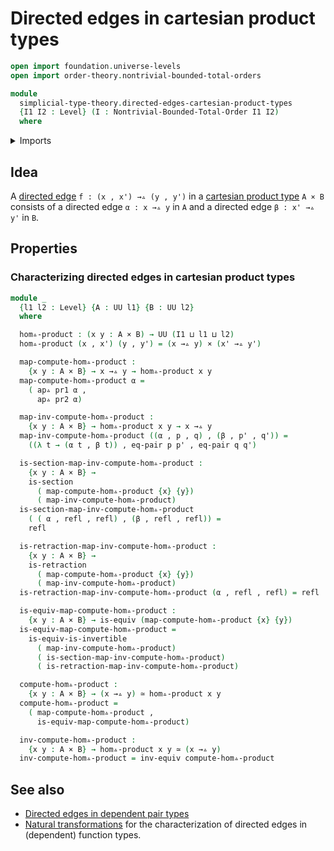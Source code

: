 # Directed edges in cartesian product types

```agda
open import foundation.universe-levels
open import order-theory.nontrivial-bounded-total-orders

module
  simplicial-type-theory.directed-edges-cartesian-product-types
  {I1 I2 : Level} (I : Nontrivial-Bounded-Total-Order I1 I2)
  where
```

<details><summary>Imports</summary>

```agda
open import foundation.action-on-identifications-dependent-functions
open import foundation.cartesian-product-types
open import foundation.contractible-types
open import foundation.dependent-identifications
open import foundation.dependent-pair-types
open import foundation.equality-cartesian-product-types
open import foundation.equality-dependent-pair-types
open import foundation.equivalences
open import foundation.function-extensionality
open import foundation.function-types
open import foundation.fundamental-theorem-of-identity-types
open import foundation.homotopies
open import foundation.homotopy-induction
open import foundation.identity-types
open import foundation.retractions
open import foundation.sections
open import foundation.structure-identity-principle
open import foundation.torsorial-type-families
open import foundation.universe-levels

open import orthogonal-factorization-systems.extensions-maps

open import simplicial-type-theory.action-on-directed-edges-dependent-functions I
open import simplicial-type-theory.action-on-directed-edges-functions I
open import simplicial-type-theory.arrows I
open import simplicial-type-theory.dependent-directed-edges I
open import simplicial-type-theory.directed-edges I
open import simplicial-type-theory.directed-interval I
```

</details>

## Idea

A [directed edge](simplicial-type-theory.directed-edges.md)
`f : (x , x') →▵ (y , y')` in a
[cartesian product type](foundation.dependent-pair-types.md) `A × B` consists of
a directed edge `α : x →▵ y` in `A` and a directed edge `β : x' →▵ y'` in `B`.

## Properties

### Characterizing directed edges in cartesian product types

```agda
module _
  {l1 l2 : Level} {A : UU l1} {B : UU l2}
  where

  hom▵-product : (x y : A × B) → UU (I1 ⊔ l1 ⊔ l2)
  hom▵-product (x , x') (y , y') = (x →▵ y) × (x' →▵ y')

  map-compute-hom▵-product :
    {x y : A × B} → x →▵ y → hom▵-product x y
  map-compute-hom▵-product α =
    ( ap▵ pr1 α ,
      ap▵ pr2 α)

  map-inv-compute-hom▵-product :
    {x y : A × B} → hom▵-product x y → x →▵ y
  map-inv-compute-hom▵-product ((α , p , q) , (β , p' , q')) =
    ((λ t → (α t , β t)) , eq-pair p p' , eq-pair q q')

  is-section-map-inv-compute-hom▵-product :
    {x y : A × B} →
    is-section
      ( map-compute-hom▵-product {x} {y})
      ( map-inv-compute-hom▵-product)
  is-section-map-inv-compute-hom▵-product
    ( ( α , refl , refl) , (β , refl , refl)) =
    refl

  is-retraction-map-inv-compute-hom▵-product :
    {x y : A × B} →
    is-retraction
      ( map-compute-hom▵-product {x} {y})
      ( map-inv-compute-hom▵-product)
  is-retraction-map-inv-compute-hom▵-product (α , refl , refl) = refl

  is-equiv-map-compute-hom▵-product :
    {x y : A × B} → is-equiv (map-compute-hom▵-product {x} {y})
  is-equiv-map-compute-hom▵-product =
    is-equiv-is-invertible
      ( map-inv-compute-hom▵-product)
      ( is-section-map-inv-compute-hom▵-product)
      ( is-retraction-map-inv-compute-hom▵-product)

  compute-hom▵-product :
    {x y : A × B} → (x →▵ y) ≃ hom▵-product x y
  compute-hom▵-product =
    ( map-compute-hom▵-product ,
      is-equiv-map-compute-hom▵-product)

  inv-compute-hom▵-product :
    {x y : A × B} → hom▵-product x y ≃ (x →▵ y)
  inv-compute-hom▵-product = inv-equiv compute-hom▵-product
```

## See also

- [Directed edges in dependent pair types](simplicial-type-theory.directed-edges-dependent-pair-types.md)
- [Natural transformations](simplicial-type-theory.natural-transformations.md)
  for the characterization of directed edges in (dependent) function types.

